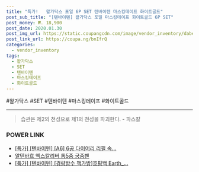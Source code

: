 ```yaml
--- 
title: "특가!   왈가닥스 포일 6P SET 텐바이텐 마스킹테이프 화이트골드" 
post_sub_title: "[텐바이텐] 왈가닥스 포일 마스킹테이프 화이트골드 6P SET" 
post_money: ₩. 18,900 
post_date: 2020.01.30 
post_img_url: https://static.coupangcdn.com/image/vendor_inventory/dabe/00804e25f6c6c3659ebc43288def86c7a04e3ad81955a98f043853660bd6.jpg 
post_link_url: https://coupa.ng/bnIfrQ 
categories: 
  - vendor_inventory 
tags: 
  - 왈가닥스 
  - SET 
  - 텐바이텐 
  - 마스킹테이프 
  - 화이트골드 
--- 
```

  #왈가닥스 #SET #텐바이텐 #마스킹테이프 #화이트골드 
<hr> 

> 습관은 제2의 천성으로 제1의 천성을 파괴한다. - 파스칼 


### POWER LINK

* <a href="https://blog.naver.com/sakai111/221786312691" target="_blank">[특가] [텐바이텐] [A6] 6공 다이어리 리필 속...</a>
* <a href="https://blog.naver.com/fasyy4321/221785827993" target="_blank">알텐바흐 엑스칼리버 통5중 궁중팬</a>
* <a href="https://blog.naver.com/santokki14/221789102482" target="_blank">[특가] [텐바이텐] [경량방수 책가방]호핑백 Earth_...</a>
